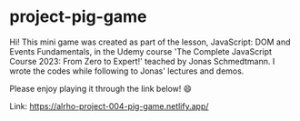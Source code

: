# project-pig-game

Hi! This mini game was created as part of the lesson, JavaScript: DOM and Events Fundamentals, in the Udemy course 'The Complete JavaScript Course 2023: From Zero to Expert!' teached by Jonas Schmedtmann. I wrote the codes while following to Jonas' lectures and demos.

Please enjoy playing it through the link below! 😄

Link: https://alrho-project-004-pig-game.netlify.app/
